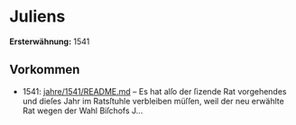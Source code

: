 # Juliens

**Ersterwähnung:** 1541

## Vorkommen
- 1541: [jahre/1541/README.md](../jahre/1541/README.md) – Es hat alſo der ſizende Rat vorgehendes und dieſes Jahr
im Ratsſtuhle verbleiben müſſen, weil der neu erwählte
Rat wegen der Wahl Biſchofs J...
